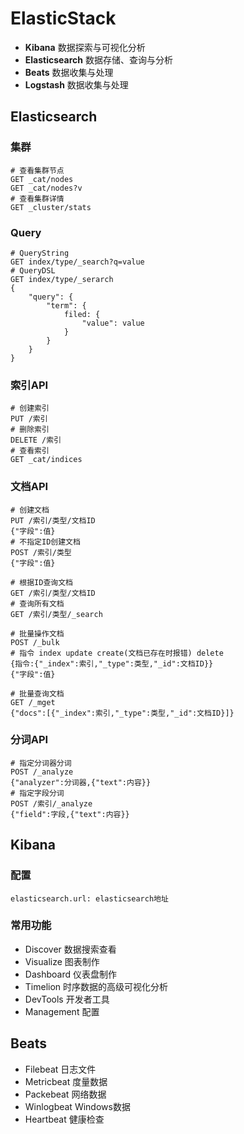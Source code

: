 # ElasticStack

+ **Kibana** 数据探索与可视化分析
+ **Elasticsearch** 数据存储、查询与分析
+ **Beats** 数据收集与处理
+ **Logstash** 数据收集与处理

## Elasticsearch

### 集群

```shell
# 查看集群节点
GET _cat/nodes
GET _cat/nodes?v
# 查看集群详情
GET _cluster/stats
```

### Query

```shell
# QueryString
GET index/type/_search?q=value
# QueryDSL
GET index/type/_serarch
{
    "query": {
        "term": {
            filed: {
                "value": value
            }
        }
    }
}
```

### 索引API

```shell
# 创建索引
PUT /索引
# 删除索引
DELETE /索引
# 查看索引
GET _cat/indices
```

### 文档API

```shell
# 创建文档
PUT /索引/类型/文档ID
{"字段":值}
# 不指定ID创建文档
POST /索引/类型
{"字段":值}

# 根据ID查询文档
GET /索引/类型/文档ID
# 查询所有文档
GET /索引/类型/_search

# 批量操作文档
POST /_bulk
# 指令 index update create(文档已存在时报错) delete
{指令:{"_index":索引,"_type":类型,"_id":文档ID}}
{"字段":值}

# 批量查询文档
GET /_mget
{"docs":[{"_index":索引,"_type":类型,"_id":文档ID}]}
```

### 分词API

```shell
# 指定分词器分词
POST /_analyze
{"analyzer":分词器,{"text":内容}}
# 指定字段分词
POST /索引/_analyze
{"field":字段,{"text":内容}}
```



## Kibana

### 配置

```shell
elasticsearch.url: elasticsearch地址
```

### 常用功能

+ Discover 数据搜索查看
+ Visualize 图表制作
+ Dashboard 仪表盘制作
+ Timelion 时序数据的高级可视化分析
+ DevTools 开发者工具
+ Management 配置

## Beats

+ Filebeat 日志文件
+ Metricbeat 度量数据
+ Packebeat 网络数据
+ Winlogbeat Windows数据
+ Heartbeat 健康检查